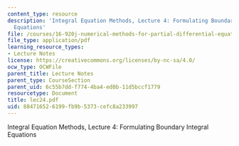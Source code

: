 ```yaml
---
content_type: resource
description: 'Integral Equation Methods, Lecture 4: Formulating Boundary Integral
  Equations'
file: /courses/16-920j-numerical-methods-for-partial-differential-equations-sma-5212-spring-2003/884716526199fb9b5373cefc8a233997_lec24.pdf
file_type: application/pdf
learning_resource_types:
- Lecture Notes
license: https://creativecommons.org/licenses/by-nc-sa/4.0/
ocw_type: OCWFile
parent_title: Lecture Notes
parent_type: CourseSection
parent_uid: 6c55b7dd-f774-4ba4-ed0b-11d5bccf1779
resourcetype: Document
title: lec24.pdf
uid: 88471652-6199-fb9b-5373-cefc8a233997
---
```

Integral Equation Methods, Lecture 4: Formulating Boundary Integral Equations